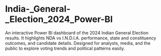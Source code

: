 # India-_General-_Election_2024_Power-BI
An interactive Power BI dashboard of the 2024 Indian General Election results. It highlights NDA vs I.N.D.I.A. performance, state and constituency outcomes, and candidate details. Designed for analysts, media, and the public to explore voting trends and political patterns easily.
